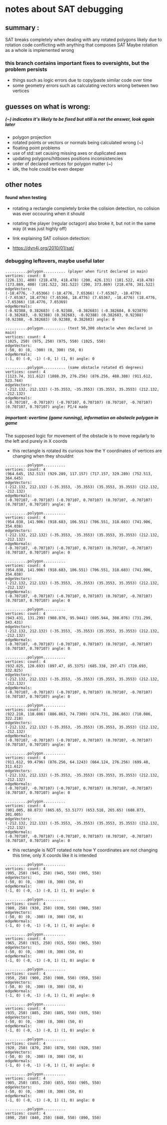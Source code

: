 # notes about SAT debugging

## summary :
SAT breaks completely when dealing with any rotated polygons
likely due to rotation code conflicting with anything that composes SAT
Maybe rotation as a whole is implemented wrong

### this branch contains important fixes to oversights, but the problem persists
- things such as logic errors due to copy/paste similar code over time
- some geometry errors such as calculating vectors wrong between two vertices

## guesses on what is wrong: 
##### (~) indicates it's likely to be fixed but still is not the answer, look again later
- polygon projection
- rotated points or vectors or normals being calculated wrong (~)
- floating point problems
- use of std::set causing missing axes or duplicated axes
- updating polygons/hitboxes positions inconsistencies
- order of declared vertices for polygon matter (~)
- idk, the hole could be even deeper

## other notes
#### found when testing
- rotating a rectangle completely broke the colision detection, no colision was ever occouring when it should
- rotating the player (regular octagon) also broke it, but not in the same way (it was just highly off)

- link explaining SAT colision detection:
- https://dyn4j.org/2010/01/sat/
### debugging leftovers, maybe useful later

``` 
..........polygon.......... (player when first declared in main)
vertices: count: 8
(226.131, 400) (218.478, 418.478) (200, 426.131) (181.522, 418.478) (173.869, 400) (181.522, 381.522) (200, 373.869) (218.478, 381.522) 
edgeVectors: 
(-18.4776, -7.65366) (-18.4776, 7.65366) (-7.65367, -18.4776) (-7.65367, 18.4776) (7.65366, 18.4776) (7.65367, -18.4776) (18.4776, -7.65366) (18.4776, 7.65369) 
edgeNormals: 
(-0.92388, 0.382683) (-0.92388, -0.382683) (-0.382684, 0.923879) (-0.382683, -0.92388) (0.382683, -0.92388) (0.382683, 0.92388) (0.92388, -0.382683) (0.92388, 0.382683) angle: 0

..........polygon.......... (test 50,300 obstacle when declared in main)
vertices: count: 4
(1025, 250) (975, 250) (975, 550) (1025, 550) 
edgeVectors: 
(-50, 0) (0, -300) (0, 300) (50, 0) 
edgeNormals: 
(-1, 0) (-0, -1) (-0, 1) (1, 0) angle: 0

..........polygon.......... (same obstacle rotated 45 degrees)
vertices: count: 4
(1123.74, 311.612) (1088.39, 276.256) (876.256, 488.388) (911.612, 523.744) 
edgeVectors: 
(-212.132, 212.132) (-35.3553, -35.3553) (35.3553, 35.3553) (212.132, -212.132) 
edgeNormals: 
(-0.707107, -0.707107) (-0.707107, 0.707107) (0.707107, -0.707107) (0.707107, 0.707107) angle: PI/4 made
```

##### important: overtime (game running), information on obstacle polygon in game
The supposed logic for movement of the obstacle is to move regularly to the left and purely in X coords

- this rectangle is rotated
its curious how the Y coordinates of vertices are changing when they shouldnt
```
..........polygon..........
vertices: count: 4
(964.645, 152.513) (929.289, 117.157) (717.157, 329.289) (752.513, 364.645) 
edgeVectors: 
(-212.132, 212.132) (-35.3553, -35.3553) (35.3553, 35.3553) (212.132, -212.132) 
edgeNormals: 
(-0.707107, -0.707107) (-0.707107, 0.707107) (0.707107, -0.707107) (0.707107, 0.707107) angle: 0

..........polygon..........
vertices: count: 4
(954.038, 141.906) (918.683, 106.551) (706.551, 318.683) (741.906, 354.038) 
edgeVectors: 
(-212.132, 212.132) (-35.3553, -35.3553) (35.3553, 35.3553) (212.132, -212.132) 
edgeNormals: 
(-0.707107, -0.707107) (-0.707107, 0.707107) (0.707107, -0.707107) (0.707107, 0.707107) angle: 0

..........polygon..........
vertices: count: 4
(954.038, 141.906) (918.683, 106.551) (706.551, 318.683) (741.906, 354.038) 
edgeVectors: 
(-212.132, 212.132) (-35.3553, -35.3553) (35.3553, 35.3553) (212.132, -212.132) 
edgeNormals: 
(-0.707107, -0.707107) (-0.707107, 0.707107) (0.707107, -0.707107) (0.707107, 0.707107) angle: 0

..........polygon..........
vertices: count: 4
(943.431, 131.299) (908.076, 95.9441) (695.944, 308.076) (731.299, 343.431) 
edgeVectors: 
(-212.132, 212.132) (-35.3553, -35.3553) (35.3553, 35.3553) (212.132, -212.132) 
edgeNormals: 
(-0.707107, -0.707107) (-0.707107, 0.707107) (0.707107, -0.707107) (0.707107, 0.707107) angle: 0

..........polygon..........
vertices: count: 4
(932.825, 120.693) (897.47, 85.3375) (685.338, 297.47) (720.693, 332.825) 
edgeVectors: 
(-212.132, 212.132) (-35.3553, -35.3553) (35.3553, 35.3553) (212.132, -212.132) 
edgeNormals: 
(-0.707107, -0.707107) (-0.707107, 0.707107) (0.707107, -0.707107) (0.707107, 0.707107) angle: 0

..........polygon..........
vertices: count: 4
(922.218, 110.086) (886.863, 74.7309) (674.731, 286.863) (710.086, 322.218) 
edgeVectors: 
(-212.132, 212.132) (-35.3553, -35.3553) (35.3553, 35.3553) (212.132, -212.132) 
edgeNormals: 
(-0.707107, -0.707107) (-0.707107, 0.707107) (0.707107, -0.707107) (0.707107, 0.707107) angle: 0

..........polygon..........
vertices: count: 4
(911.612, 99.4796) (876.256, 64.1243) (664.124, 276.256) (699.48, 311.612) 
edgeVectors: 
(-212.132, 212.132) (-35.3553, -35.3553) (35.3553, 35.3553) (212.132, -212.132) 
edgeNormals: 
(-0.707107, -0.707107) (-0.707107, 0.707107) (0.707107, -0.707107) (0.707107, 0.707107) angle: 0

..........polygon..........
vertices: count: 4
(901.005, 88.873) (865.65, 53.5177) (653.518, 265.65) (688.873, 301.005) 
edgeVectors: 
(-212.132, 212.132) (-35.3553, -35.3553) (35.3553, 35.3553) (212.132, -212.132) 
edgeNormals: 
(-0.707107, -0.707107) (-0.707107, 0.707107) (0.707107, -0.707107) (0.707107, 0.707107) angle: 0

```

- this rectangle is NOT rotated
note how Y coordinates are not changing this time, only X coords like it is intended
```
..........polygon..........
vertices: count: 4
(995, 250) (945, 250) (945, 550) (995, 550) 
edgeVectors: 
(-50, 0) (0, -300) (0, 300) (50, 0) 
edgeNormals: 
(-1, 0) (-0, -1) (-0, 1) (1, 0) angle: 0

..........polygon..........
vertices: count: 4
(980, 250) (930, 250) (930, 550) (980, 550) 
edgeVectors: 
(-50, 0) (0, -300) (0, 300) (50, 0) 
edgeNormals: 
(-1, 0) (-0, -1) (-0, 1) (1, 0) angle: 0

..........polygon..........
vertices: count: 4
(965, 250) (915, 250) (915, 550) (965, 550) 
edgeVectors: 
(-50, 0) (0, -300) (0, 300) (50, 0) 
edgeNormals: 
(-1, 0) (-0, -1) (-0, 1) (1, 0) angle: 0

..........polygon..........
vertices: count: 4
(950, 250) (900, 250) (900, 550) (950, 550) 
edgeVectors: 
(-50, 0) (0, -300) (0, 300) (50, 0) 
edgeNormals: 
(-1, 0) (-0, -1) (-0, 1) (1, 0) angle: 0

..........polygon..........
vertices: count: 4
(935, 250) (885, 250) (885, 550) (935, 550) 
edgeVectors: 
(-50, 0) (0, -300) (0, 300) (50, 0) 
edgeNormals: 
(-1, 0) (-0, -1) (-0, 1) (1, 0) angle: 0

..........polygon..........
vertices: count: 4
(920, 250) (870, 250) (870, 550) (920, 550) 
edgeVectors: 
(-50, 0) (0, -300) (0, 300) (50, 0) 
edgeNormals: 
(-1, 0) (-0, -1) (-0, 1) (1, 0) angle: 0

..........polygon..........
vertices: count: 4
(905, 250) (855, 250) (855, 550) (905, 550) 
edgeVectors: 
(-50, 0) (0, -300) (0, 300) (50, 0) 
edgeNormals: 
(-1, 0) (-0, -1) (-0, 1) (1, 0) angle: 0

..........polygon..........
vertices: count: 4
(890, 250) (840, 250) (840, 550) (890, 550) 
```


```


```